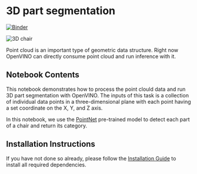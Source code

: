 # 3D part segmentation

[![Binder](https://mybinder.org/badge_logo.svg)](https://mybinder.org/v2/gh/openvinotoolkit/openvino_notebooks/HEAD?labpath=notebooks%2F224-3D-segmentation%2F224-3D-segmentation.ipynb)

![3D chair](https://user-images.githubusercontent.com/91237924/185752178-3882902c-907b-4614-b0e6-ea1de08bf3ef.png)

Point cloud is an important type of geometric data structure. Right now OpenVINO can directly consume point cloud and run inference with it.

## Notebook Contents

This notebook demonstrates how to process the point clould data and run 3D part segmentation with OpenVINO. The inputs of this task is a collection of individual data points in a three-dimensional plane with each point having a set coordinate on the X, Y, and Z axis.

In this notebook, we use the [PointNet](https://arxiv.org/abs/1612.00593) pre-trained model to detect each part of a chair and return its category.


## Installation Instructions

If you have not done so already, please follow the [Installation Guide](../../README.md) to install all required dependencies.